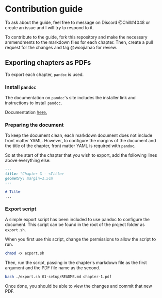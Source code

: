 # Contribution guide

To ask about the guide, feel free to message on Discord @Chill#4048 or create an issue and I will try to respond to it.

To contribute to the guide, fork this repository and make the necessary ammendments to the markdown files for each chapter. Then, create a pull request for the changes and tag @woojiahao for review. 

## Exporting chapters as PDFs

To export each chapter, `pandoc` is used.

### Install `pandoc`

The documentation on `pandoc`'s site includes the installer link and instructions to install `pandoc`.

Documentation [here.](https://pandoc.org/installing.html)

### Preparing the document

To keep the document clean, each markdown document does not include front matter YAML. However, to configure the margins of the document and the title of the chapter, front matter YAML is required with `pandoc`.

So at the start of the chapter that you wish to export, add the following lines above everything else:

```markdown
---
title: "Chapter X - <Title>
geometry: margin=1.5cm
---

# Title
...
```

### Export script

A simple export script has been included to use pandoc to configure the document. This script can be found in the root of the project folder as `export.sh`.

When you first use this script, change the permissions to allow the script to run.

```bash
chmod +x export.sh
```

Then, run the script, passing in the chapter's markdown file as the first argument and the PDF file name as the second.

```bash
bash ./export.sh 01-setup/README.md chapter-1.pdf
```

Once done, you should be able to view the changes and commit that new PDF.
